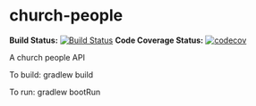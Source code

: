 
# church-people
**Build Status:**
[![Build Status](https://travis-ci.com/rowanpi/church-people.svg?branch=master)](https://travis-ci.com/rowanpi/church-people)
**Code Coverage Status:**
[![codecov](https://codecov.io/gh/rowanpi/church-people/branch/master/graph/badge.svg)](https://codecov.io/gh/rowanpi/church-people)

A church people API

To build: 
gradlew build

To run: 
gradlew bootRun
